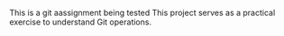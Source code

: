 This is a git aassignment being tested
This project serves as a practical exercise to understand Git operations.
